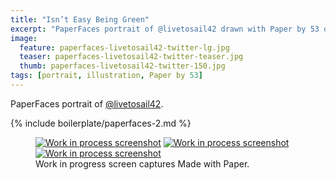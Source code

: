```yaml
---
title: "Isn’t Easy Being Green"
excerpt: "PaperFaces portrait of @livetosail42 drawn with Paper by 53 on an iPad."
image: 
  feature: paperfaces-livetosail42-twitter-lg.jpg
  teaser: paperfaces-livetosail42-twitter-teaser.jpg
  thumb: paperfaces-livetosail42-twitter-150.jpg
tags: [portrait, illustration, Paper by 53]
---
```


PaperFaces portrait of [@livetosail42](http://twitter.com/livetosail42).

{% include boilerplate/paperfaces-2.md %}

<figure class="third">
  <a href="{{ site.url }}/assets/images/paperfaces-livetosail42-process-1-lg.jpg"><img src="{{ site.url }}/assets/images/paperfaces-livetosail42-process-1-600.jpg" alt="Work in process screenshot"></a>
  <a href="{{ site.url }}/assets/images/paperfaces-livetosail42-process-2-lg.jpg"><img src="{{ site.url }}/assets/images/paperfaces-livetosail42-process-2-600.jpg" alt="Work in process screenshot"></a>
  <a href="{{ site.url }}/assets/images/paperfaces-livetosail42-process-3-lg.jpg"><img src="{{ site.url }}/assets/images/paperfaces-livetosail42-process-3-600.jpg" alt="Work in process screenshot"></a>
  <figcaption>Work in progress screen captures Made with Paper.</figcaption>
</figure>
